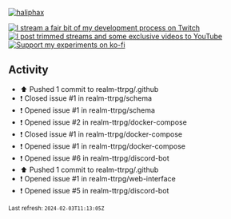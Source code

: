 [![haliphax](https://pbs.twimg.com/profile_banners/458808076/1545597092/1500x500)](https://haliphax.dev)

[![I stream a fair bit of my development process on Twitch](https://img.shields.io/twitch/status/haliphax?logo=twitch&style=for-the-badge)](https://twitch.tv/haliphax) &nbsp; [![I post trimmed streams and some exclusive videos to YouTube](https://img.shields.io/badge/youtube-watch-f00?logo=youtube&style=for-the-badge)](https://youtube.com/haliphaxyt) &nbsp; [![Support my experiments on ko-fi](https://img.shields.io/badge/kofi-support-ff5e5b?logo=ko-fi&style=for-the-badge)](https://ko-fi.com/haliphax)

## Activity

* ⬆️ Pushed 1 commit to realm-ttrpg/.github
* ❗️ Closed issue #1 in realm-ttrpg/schema
* ❗️ Opened issue #1 in realm-ttrpg/schema
* ❗️ Opened issue #2 in realm-ttrpg/docker-compose
* ❗️ Closed issue #1 in realm-ttrpg/docker-compose
* ❗️ Opened issue #1 in realm-ttrpg/docker-compose
* ❗️ Opened issue #6 in realm-ttrpg/discord-bot
* ⬆️ Pushed 1 commit to realm-ttrpg/.github
* ❗️ Opened issue #1 in realm-ttrpg/web-interface
* ❗️ Opened issue #5 in realm-ttrpg/discord-bot

<small>Last refresh: `2024-02-03T11:13:05Z`</small>
